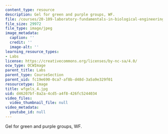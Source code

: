 ```yaml
---
content_type: resource
description: Gel for green and purple groups, WF.
file: /courses/20-109-laboratory-fundamentals-in-biological-engineering-fall-2007/d46207bf8a2a4cd5a4f8426fc5244034_wfgels_4.jpg
file_size: 29972
file_type: image/jpeg
image_metadata:
  caption: ''
  credit: ''
  image-alt: ''
learning_resource_types:
- Labs
license: https://creativecommons.org/licenses/by-nc-sa/4.0/
ocw_type: OCWImage
parent_title: Labs
parent_type: CourseSection
parent_uid: fc19e690-0ca7-af8b-d48d-3a5a9e329f01
resourcetype: Image
title: wfgels_4.jpg
uid: d46207bf-8a2a-4cd5-a4f8-426fc5244034
video_files:
  video_thumbnail_file: null
video_metadata:
  youtube_id: null
---
```

Gel for green and purple groups, WF.